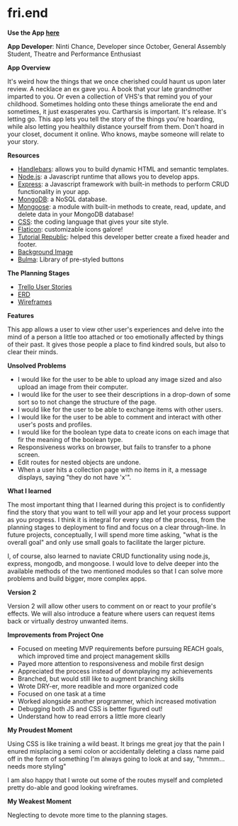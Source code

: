 # fri.end

**Use the App [here](https://fri-end.herokuapp.com/)**

**App Developer**: Ninti Chance, Developer since October, General Assembly Student, Theatre and Performance Enthusiast

**App Overview**

It's weird how the things that we once cherished could haunt us upon later review. A necklace an ex gave you. A book that your late grandmother imparted to you. Or even a collection of VHS's that remind you of your childhood. Sometimes holding onto these things ameliorate the end and sometimes, it just exasperates you. Cartharsis is important. It's release. It's letting go. This app lets you tell the story of the things you're hoarding, while also letting you healthily distance yourself from them. Don't hoard in your closet, document it online. Who knows, maybe someone will relate to your story.

**Resources**

* [Handlebars](http://handlebarsjs.com/): allows you to build dynamic HTML and semantic templates.
* [Node.js](https://nodejs.org/en/): a Javascript runtime that allows you to develop apps.
* [Express](https://expressjs.com/): a Javascript framework with built-in methods to perform CRUD functionality in your app.
* [MongoDB](https://www.mongodb.com/): a NoSQL database.
* [Mongoose](https://www.mongodb.com/): a module with built-in methods to create, read, update, and delete data in your MongoDB database!
* [CSS](https://expressjs.com/): the coding language that gives your site style.
* [Flaticon](https://www.flaticon.com/): customizable icons galore!
* [Tutorial Republic](https://www.tutorialrepublic.com/faq/how-to-create-fixed-header-or-footer-using-css.php): helped this developer better create a fixed header and footer.
* [Background Image](https://images.unsplash.com/photo-1509343256512-d77a5cb3791b?auto=format&fit=crop&w=750&q=80)
* [Bulma](https://bulma.io/documentation/elements/button/): Library of pre-styled buttons

**The Planning Stages**

* [Trello User Stories](https://trello.com/b/gTRBZMog/frend)
* [ERD](https://www.figma.com/file/a4W88rVGZ71PVvANqRQOSPfq/fr!end-app-ERD)
* [Wireframes](https://www.figma.com/file/bT131n3IUVRdWtxGFBrkORUY/fr!end-app-Wireframes?node-id=2%3A11)

**Features**

This app allows a user to view other user's experiences and delve into the mind of a person a little too attached or too emotionally affected by things of their past. It gives those people a place to find kindred souls, but also to clear their minds.


**Unsolved Problems**

* I would like for the user to be able to upload any image sized and also upload an image from their computer.
* I would like for the user to see their descriptions in a drop-down of some sort so to not change the structure of the page.
* I would like for the user to be able to exchange items with other users.
* I would like for the user to be able to comment and interact with other user's posts and profiles.
* I would like for the boolean type data to create icons on each image that fir the meaning of the boolean type.
* Responsiveness works on browser, but fails to transfer to a phone screen.
* Edit routes for nested objects are undone.
* When a user hits a collection page with no items in it, a message displays, saying "they do not have 'x'".

**What I learned**

The most important thing that I learned during this project is to confidently find the story that you want to tell will your app and let your process support as you progress. I think it is integral for every step of the process, from the planning stages to deployment to find and focus on a clear through-line. In future projects, conceptually, I will spend more time asking, "what is the overall goal" and only use small goals to facilitate the larger picture.

I, of course, also learned to naviate CRUD functionality using node.js, express, mongodb, and mongoose. I would love to delve deeper into the available methods of the two mentioned modules so that I can solve more problems and build bigger, more complex apps.

**Version 2**

Version 2 will allow other users to comment on or react to your profile's effects. We will also introduce a feature where users can request items back or virtually destroy unwanted items.

**Improvements from Project One**
* Focused on meeting MVP requirements before pursuing REACH goals, which improved time and project management skills
* Payed more attention to responsiveness and mobile first design
* Appreciated the process instead of downplaying my achievements
* Branched, but would still like to augment branching skills
* Wrote DRY-er, more readible and more organized code
* Focused on one task at a time
* Worked alongside another programmer, which increased motivation
* Debugging both JS and CSS is better figured out!
* Understand how to read errors a little more clearly

**My Proudest Moment**

Using CSS is like training a wild beast. It brings me great joy that the pain I enured misplacing a semi colon or accidentally deleting a class name paid off in the form of something I'm always going to look at and say, "hmmm... needs more styling"

I am also happy that I wrote out some of the routes myself and completed pretty do-able and good looking wireframes. 

**My Weakest Moment**

Neglecting to devote more time to the planning stages.